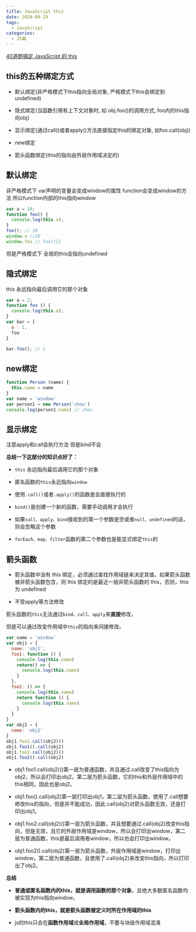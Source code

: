 ```yaml
---
title: JavaScript this
date: 2020-09-29
tags:
  - JavaScript
categories:
  - JS篇
---
```



> <a href="https://mp.weixin.qq.com/s?__biz=MzI3ODU4MzQ1MA==&mid=2247484019&idx=1&sn=3f6d9e748ac218b5034c04dce0f25891&chksm=eb558386dc220a901ca63d526cc553c570d736948ed77493465b2836b6a02fc2b181acbe31e0&sessionid=0&scene=126&clicktime=1590037450&enterid=1590037450&ascene=3&devicetype=android-29&version=27000e37&nettype=cmnet&abtest_cookie=AAACAA%3D%3D&lang=en&exportkey=AcdbQZbZYKbgZjM7wKvVQrc%3D&pass_ticket=e%2FyqnqqHU1eUmuswJPT7GF7T%2FJt3o7TJrRQj5vH7ccCzfKKMKCaPKxAZ7Sj26Vr6&wx_header=1">
40道题搞定 JavaScript 的 this
</a>


## this的五种绑定方式

- 默认绑定(非严格模式下this指向全局对象, 严格模式下this会绑定到undefined)

- 隐式绑定(当函数引用有上下文对象时, 如 obj.foo()的调用方式, foo内的this指向obj)

- 显示绑定(通过call()或者apply()方法直接指定this的绑定对象, 如foo.call(obj))

- new绑定

- 箭头函数绑定(this的指向由外层作用域决定的)

<!--more-->

## 默认绑定

非严格模式下 var声明的变量会变成window的属性 function会变成window的方法
所以function内部的this指向window

```js
var a = 10;
function foo() {
  console.log(this.a);
}
foo(); // 10
window.a //10
window.foo // foo(){}
```

但是严格模式下 全局的this会指向undefined

## 隐式绑定

this 永远指向最后调用它的那个对象

```js
var a = 2;
function foo () {
  console.log(this.a);
}
var bar = {
  a : 1,
  foo
}

bar.foo(); // 1
```

## new绑定

```js
function Person (name) {
  this.name = name
}
var name = 'window'
var person1 = new Person('chou')
console.log(person1.name) // chou
```

## 显示绑定

注意apply和call会执行方法 但是bind不会


**总结一下这部分的知识点好了：**

- `this` 永远指向最后调用它的那个对象

- 匿名函数的`this`永远指向`window`

- 使用`.call()`或者`.apply()`的函数是会直接执行的

- `bind()`是创建一个新的函数，需要手动调用才会执行

- 如果`call、apply、bind`接收到的第一个参数是空或者`null、undefined`的话，则会忽略这个参数

- `forEach、map、filter`函数的第二个参数也是能显式绑定`this`的

## 箭头函数

- 箭头函数中没有 this 绑定，必须通过查找作用域链来决定其值，如果箭头函数被非箭头函数包含，则 this 绑定的是最近一层非箭头函数的 this，否则，this 为 undefined

- 不受apply等方法修改


箭头函数的`this`无法通过`bind、call、apply`来**直接**修改，

但是可以通过改变作用域中`this`的指向来间接修改。


```js
var name = 'window'
var obj1 = {
  name: 'obj1',
  foo1: function () {
    console.log(this.name)
    return() => {
      console.log(this.name)
    }
  },
  foo2: () => {
    console.log(this.name)
    return function () {
      console.log(this.name)
    }
  }
}
var obj2 = {
  name: 'obj2'
}
obj1.foo1.call(obj2)()
obj1.foo1().call(obj2)
obj1.foo2.call(obj2)()
obj1.foo2().call(obj2)
```



- obj1.foo1.call(obj2)()第一层为普通函数，并且通过.call改变了this指向为obj2，所以会打印出obj2，第二层为箭头函数，它的this和外层作用域中的this相同，因此也是obj2。

- obj1.foo().call(obj2)第一层打印出obj1，第二层为箭头函数，使用了.call想要修改this的指向，但是并不能成功，因此.call(obj2)对箭头函数无效，还是打印出obj1。

- obj1.foo2.call(obj2)()第一层为箭头函数，并且想要通过.call(obj2)改变this指向，但是无效，且它的外层作用域是window，所以会打印出window，第二层为普通函数，this是最后调用者window，所以也会打印出window。

- obj1.foo2().call(obj2)第一层为箭头函数，外层作用域是window，打印出window，第二层为普通函数，且使用了.call(obj2)来改变this指向，所以打印出了obj2。


**总结**

- **普通或匿名函数内的this，就是调用函数的那个对象**，且绝大多数匿名函数均被实现为this指向window。

- **箭头函数内的this，就是箭头函数被定义时所在作用域的this**

- js的this只会在**函数作用域**或**全局作用域**，不要与块级作用域混淆

